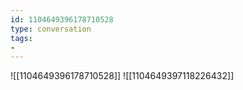 ```yaml
---
id: 1104649396178710528
type: conversation
tags:
- 
---
```

![[1104649396178710528]]
![[1104649397118226432]]

